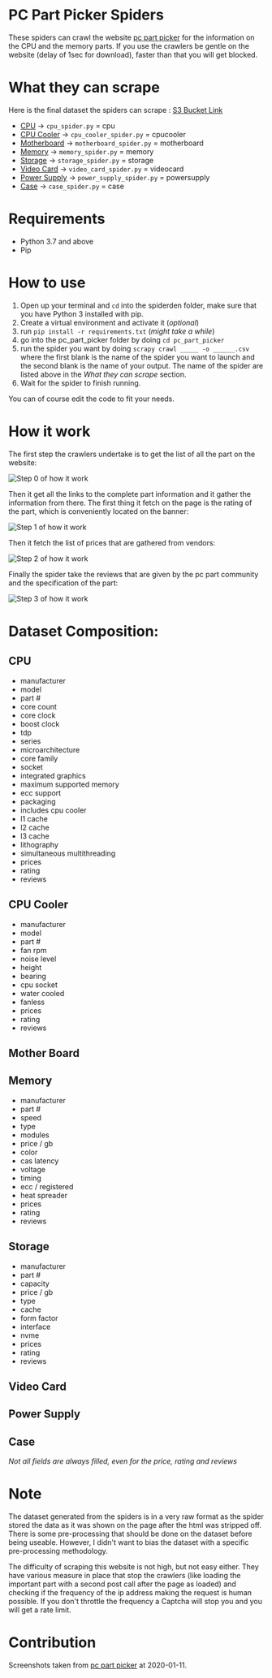 # PC Part Picker Spiders
These spiders can crawl the website [pc part picker](https://pcpartpicker.com/) for the information on the CPU and the memory parts.
If you use the crawlers be gentle on the website (delay of 1sec for download), faster than that you will get blocked.

# What they can scrape
Here is the final dataset the spiders can scrape : [S3 Bucket Link]()
- [CPU](https://pcpartpicker.com/products/cpu/) -> `cpu_spider.py` = cpu
- [CPU Cooler](https://pcpartpicker.com/products/cpu-cooler/) -> `cpu_cooler_spider.py` = cpucooler
- [Motherboard](https://pcpartpicker.com/products/motherboard/) -> `motherboard_spider.py` = motherboard
- [Memory](https://pcpartpicker.com/products/memory/) -> `memory_spider.py` = memory
- [Storage](https://pcpartpicker.com/products/internal-hard-drive/) -> `storage_spider.py` = storage
- [Video Card](https://pcpartpicker.com/products/video-card/) -> `video_card_spider.py` = videocard
- [Power Supply](https://pcpartpicker.com/products/power-supply/) -> `power_supply_spider.py` = powersupply
- [Case](https://pcpartpicker.com/products/case/) -> `case_spider.py` = case

# Requirements
- Python 3.7 and above
- Pip

# How to use

1. Open up your terminal and `cd` into the spiderden folder, make sure that you have Python 3 installed with pip.
2. Create a virtual environment and activate it (_optional_)
3. run `pip install -r requirements.txt` (_might take a while_)
4. go into the pc_part_picker folder by doing `cd pc_part_picker`
5. run the spider you want by doing `scrapy crawl _____ -o ______.csv` where the first blank is the name of the spider you want to launch and the second blank is the name of your output. The name of the spider are listed above in the _What they can scrape_ section.
6. Wait for the spider to finish running.

You can of course edit the code to fit your needs.

# How it work
The first step the crawlers undertake is to get the list of all the part on the website:

![Step 0 of how it work](https://github.com/yacineMahdid/spiderden/blob/master/media/pc_part_picker/target_0.png)

Then it get all the links to the complete part information and it gather the information from there.
The first thing it fetch on the page is the rating of the part, which is conveniently located on the banner:

![Step 1 of how it work](https://github.com/yacineMahdid/spiderden/blob/master/media/pc_part_picker/target_1.png)

Then it fetch the list of prices that are gathered from vendors:

![Step 2 of how it work](https://github.com/yacineMahdid/spiderden/blob/master/media/pc_part_picker/target_2.png)

Finally the spider take the reviews that are given by the pc part community and the specification of the part:

![Step 3 of how it work](https://github.com/yacineMahdid/spiderden/blob/master/media/pc_part_picker/target_3.png)

# Dataset Composition:
## CPU 
- manufacturer
- model	
- part #	
- core count	
- core clock	
- boost clock	
- tdp	
- series	
- microarchitecture	
- core family	
- socket	
- integrated graphics	
- maximum supported memory	
- ecc support	
- packaging	
- includes cpu cooler	
- l1 cache	
- l2 cache	
- l3 cache	
- lithography	
- simultaneous multithreading	
- prices	
- rating	
- reviews

## CPU Cooler
- manufacturer
- model
- part #
- fan rpm
- noise level
- height
- bearing
- cpu socket 
- water cooled
- fanless
- prices
- rating
- reviews

## Mother Board

## Memory
- manufacturer
- part #
- speed
- type
- modules
- price / gb
- color
- cas latency
- voltage
- timing
- ecc / registered
- heat spreader
- prices
- rating
- reviews

## Storage
- manufacturer
- part #
- capacity
- price / gb
- type
- cache
- form factor
- interface
- nvme
- prices
- rating
- reviews

## Video Card

## Power Supply

## Case

_Not all fields are always filled, even for the price, rating and reviews_

# Note
The dataset generated from the spiders is in a very raw format as the spider stored the data as it was shown on the page after the html was stripped off. There is some pre-processing that should be done on the dataset before being useable. However, I didn't want to bias the dataset with a specific pre-processing methodology.

The difficulty of scraping this website is not high, but not easy either. They have various measure in place that stop the crawlers (like loading the important part with a second post call after the page as loaded) and checking if the frequency of the ip address making the request is human possible. If you don't throttle the frequency a Captcha will stop you and you will get a rate limit.

# Contribution
Screenshots taken from [pc part picker](https://pcpartpicker.com/) at 2020-01-11.
